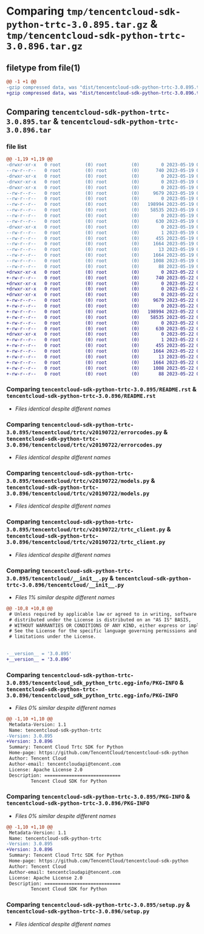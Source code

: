 # Comparing `tmp/tencentcloud-sdk-python-trtc-3.0.895.tar.gz` & `tmp/tencentcloud-sdk-python-trtc-3.0.896.tar.gz`

## filetype from file(1)

```diff
@@ -1 +1 @@
-gzip compressed data, was "dist/tencentcloud-sdk-python-trtc-3.0.895.tar", last modified: Fri May 19 03:04:15 2023, max compression
+gzip compressed data, was "dist/tencentcloud-sdk-python-trtc-3.0.896.tar", last modified: Mon May 22 00:36:20 2023, max compression
```

## Comparing `tencentcloud-sdk-python-trtc-3.0.895.tar` & `tencentcloud-sdk-python-trtc-3.0.896.tar`

### file list

```diff
@@ -1,19 +1,19 @@
-drwxr-xr-x   0 root         (0) root         (0)        0 2023-05-19 03:04:15.000000 tencentcloud-sdk-python-trtc-3.0.895/
--rw-r--r--   0 root         (0) root         (0)      740 2023-05-19 03:04:15.000000 tencentcloud-sdk-python-trtc-3.0.895/README.rst
-drwxr-xr-x   0 root         (0) root         (0)        0 2023-05-19 03:04:15.000000 tencentcloud-sdk-python-trtc-3.0.895/tencentcloud/
-drwxr-xr-x   0 root         (0) root         (0)        0 2023-05-19 03:04:15.000000 tencentcloud-sdk-python-trtc-3.0.895/tencentcloud/trtc/
-drwxr-xr-x   0 root         (0) root         (0)        0 2023-05-19 03:04:15.000000 tencentcloud-sdk-python-trtc-3.0.895/tencentcloud/trtc/v20190722/
--rw-r--r--   0 root         (0) root         (0)     9679 2023-05-19 03:04:15.000000 tencentcloud-sdk-python-trtc-3.0.895/tencentcloud/trtc/v20190722/errorcodes.py
--rw-r--r--   0 root         (0) root         (0)        0 2023-05-19 03:04:15.000000 tencentcloud-sdk-python-trtc-3.0.895/tencentcloud/trtc/v20190722/__init__.py
--rw-r--r--   0 root         (0) root         (0)   198994 2023-05-19 03:04:15.000000 tencentcloud-sdk-python-trtc-3.0.895/tencentcloud/trtc/v20190722/models.py
--rw-r--r--   0 root         (0) root         (0)    58535 2023-05-19 03:04:15.000000 tencentcloud-sdk-python-trtc-3.0.895/tencentcloud/trtc/v20190722/trtc_client.py
--rw-r--r--   0 root         (0) root         (0)        0 2023-05-19 03:04:15.000000 tencentcloud-sdk-python-trtc-3.0.895/tencentcloud/trtc/__init__.py
--rw-r--r--   0 root         (0) root         (0)      630 2023-05-19 03:04:15.000000 tencentcloud-sdk-python-trtc-3.0.895/tencentcloud/__init__.py
-drwxr-xr-x   0 root         (0) root         (0)        0 2023-05-19 03:04:15.000000 tencentcloud-sdk-python-trtc-3.0.895/tencentcloud_sdk_python_trtc.egg-info/
--rw-r--r--   0 root         (0) root         (0)        1 2023-05-19 03:04:15.000000 tencentcloud-sdk-python-trtc-3.0.895/tencentcloud_sdk_python_trtc.egg-info/dependency_links.txt
--rw-r--r--   0 root         (0) root         (0)      455 2023-05-19 03:04:15.000000 tencentcloud-sdk-python-trtc-3.0.895/tencentcloud_sdk_python_trtc.egg-info/SOURCES.txt
--rw-r--r--   0 root         (0) root         (0)     1664 2023-05-19 03:04:15.000000 tencentcloud-sdk-python-trtc-3.0.895/tencentcloud_sdk_python_trtc.egg-info/PKG-INFO
--rw-r--r--   0 root         (0) root         (0)       13 2023-05-19 03:04:15.000000 tencentcloud-sdk-python-trtc-3.0.895/tencentcloud_sdk_python_trtc.egg-info/top_level.txt
--rw-r--r--   0 root         (0) root         (0)     1664 2023-05-19 03:04:15.000000 tencentcloud-sdk-python-trtc-3.0.895/PKG-INFO
--rw-r--r--   0 root         (0) root         (0)     1008 2023-05-19 03:04:15.000000 tencentcloud-sdk-python-trtc-3.0.895/setup.py
--rw-r--r--   0 root         (0) root         (0)       88 2023-05-19 03:04:15.000000 tencentcloud-sdk-python-trtc-3.0.895/setup.cfg
+drwxr-xr-x   0 root         (0) root         (0)        0 2023-05-22 00:36:20.000000 tencentcloud-sdk-python-trtc-3.0.896/
+-rw-r--r--   0 root         (0) root         (0)      740 2023-05-22 00:36:20.000000 tencentcloud-sdk-python-trtc-3.0.896/README.rst
+drwxr-xr-x   0 root         (0) root         (0)        0 2023-05-22 00:36:20.000000 tencentcloud-sdk-python-trtc-3.0.896/tencentcloud/
+drwxr-xr-x   0 root         (0) root         (0)        0 2023-05-22 00:36:20.000000 tencentcloud-sdk-python-trtc-3.0.896/tencentcloud/trtc/
+drwxr-xr-x   0 root         (0) root         (0)        0 2023-05-22 00:36:20.000000 tencentcloud-sdk-python-trtc-3.0.896/tencentcloud/trtc/v20190722/
+-rw-r--r--   0 root         (0) root         (0)     9679 2023-05-22 00:36:20.000000 tencentcloud-sdk-python-trtc-3.0.896/tencentcloud/trtc/v20190722/errorcodes.py
+-rw-r--r--   0 root         (0) root         (0)        0 2023-05-22 00:36:20.000000 tencentcloud-sdk-python-trtc-3.0.896/tencentcloud/trtc/v20190722/__init__.py
+-rw-r--r--   0 root         (0) root         (0)   198994 2023-05-22 00:36:20.000000 tencentcloud-sdk-python-trtc-3.0.896/tencentcloud/trtc/v20190722/models.py
+-rw-r--r--   0 root         (0) root         (0)    58535 2023-05-22 00:36:20.000000 tencentcloud-sdk-python-trtc-3.0.896/tencentcloud/trtc/v20190722/trtc_client.py
+-rw-r--r--   0 root         (0) root         (0)        0 2023-05-22 00:36:20.000000 tencentcloud-sdk-python-trtc-3.0.896/tencentcloud/trtc/__init__.py
+-rw-r--r--   0 root         (0) root         (0)      630 2023-05-22 00:36:20.000000 tencentcloud-sdk-python-trtc-3.0.896/tencentcloud/__init__.py
+drwxr-xr-x   0 root         (0) root         (0)        0 2023-05-22 00:36:20.000000 tencentcloud-sdk-python-trtc-3.0.896/tencentcloud_sdk_python_trtc.egg-info/
+-rw-r--r--   0 root         (0) root         (0)        1 2023-05-22 00:36:20.000000 tencentcloud-sdk-python-trtc-3.0.896/tencentcloud_sdk_python_trtc.egg-info/dependency_links.txt
+-rw-r--r--   0 root         (0) root         (0)      455 2023-05-22 00:36:20.000000 tencentcloud-sdk-python-trtc-3.0.896/tencentcloud_sdk_python_trtc.egg-info/SOURCES.txt
+-rw-r--r--   0 root         (0) root         (0)     1664 2023-05-22 00:36:20.000000 tencentcloud-sdk-python-trtc-3.0.896/tencentcloud_sdk_python_trtc.egg-info/PKG-INFO
+-rw-r--r--   0 root         (0) root         (0)       13 2023-05-22 00:36:20.000000 tencentcloud-sdk-python-trtc-3.0.896/tencentcloud_sdk_python_trtc.egg-info/top_level.txt
+-rw-r--r--   0 root         (0) root         (0)     1664 2023-05-22 00:36:20.000000 tencentcloud-sdk-python-trtc-3.0.896/PKG-INFO
+-rw-r--r--   0 root         (0) root         (0)     1008 2023-05-22 00:36:20.000000 tencentcloud-sdk-python-trtc-3.0.896/setup.py
+-rw-r--r--   0 root         (0) root         (0)       88 2023-05-22 00:36:20.000000 tencentcloud-sdk-python-trtc-3.0.896/setup.cfg
```

### Comparing `tencentcloud-sdk-python-trtc-3.0.895/README.rst` & `tencentcloud-sdk-python-trtc-3.0.896/README.rst`

 * *Files identical despite different names*

### Comparing `tencentcloud-sdk-python-trtc-3.0.895/tencentcloud/trtc/v20190722/errorcodes.py` & `tencentcloud-sdk-python-trtc-3.0.896/tencentcloud/trtc/v20190722/errorcodes.py`

 * *Files identical despite different names*

### Comparing `tencentcloud-sdk-python-trtc-3.0.895/tencentcloud/trtc/v20190722/models.py` & `tencentcloud-sdk-python-trtc-3.0.896/tencentcloud/trtc/v20190722/models.py`

 * *Files identical despite different names*

### Comparing `tencentcloud-sdk-python-trtc-3.0.895/tencentcloud/trtc/v20190722/trtc_client.py` & `tencentcloud-sdk-python-trtc-3.0.896/tencentcloud/trtc/v20190722/trtc_client.py`

 * *Files identical despite different names*

### Comparing `tencentcloud-sdk-python-trtc-3.0.895/tencentcloud/__init__.py` & `tencentcloud-sdk-python-trtc-3.0.896/tencentcloud/__init__.py`

 * *Files 1% similar despite different names*

```diff
@@ -10,8 +10,8 @@
 # Unless required by applicable law or agreed to in writing, software
 # distributed under the License is distributed on an "AS IS" BASIS,
 # WITHOUT WARRANTIES OR CONDITIONS OF ANY KIND, either express or implied.
 # See the License for the specific language governing permissions and
 # limitations under the License.
 
 
-__version__ = '3.0.895'
+__version__ = '3.0.896'
```

### Comparing `tencentcloud-sdk-python-trtc-3.0.895/tencentcloud_sdk_python_trtc.egg-info/PKG-INFO` & `tencentcloud-sdk-python-trtc-3.0.896/tencentcloud_sdk_python_trtc.egg-info/PKG-INFO`

 * *Files 0% similar despite different names*

```diff
@@ -1,10 +1,10 @@
 Metadata-Version: 1.1
 Name: tencentcloud-sdk-python-trtc
-Version: 3.0.895
+Version: 3.0.896
 Summary: Tencent Cloud Trtc SDK for Python
 Home-page: https://github.com/TencentCloud/tencentcloud-sdk-python
 Author: Tencent Cloud
 Author-email: tencentcloudapi@tencent.com
 License: Apache License 2.0
 Description: ============================
         Tencent Cloud SDK for Python
```

### Comparing `tencentcloud-sdk-python-trtc-3.0.895/PKG-INFO` & `tencentcloud-sdk-python-trtc-3.0.896/PKG-INFO`

 * *Files 0% similar despite different names*

```diff
@@ -1,10 +1,10 @@
 Metadata-Version: 1.1
 Name: tencentcloud-sdk-python-trtc
-Version: 3.0.895
+Version: 3.0.896
 Summary: Tencent Cloud Trtc SDK for Python
 Home-page: https://github.com/TencentCloud/tencentcloud-sdk-python
 Author: Tencent Cloud
 Author-email: tencentcloudapi@tencent.com
 License: Apache License 2.0
 Description: ============================
         Tencent Cloud SDK for Python
```

### Comparing `tencentcloud-sdk-python-trtc-3.0.895/setup.py` & `tencentcloud-sdk-python-trtc-3.0.896/setup.py`

 * *Files identical despite different names*

